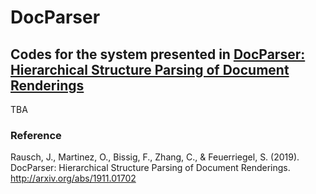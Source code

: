 # DocParser
## Codes for the system presented in [DocParser: Hierarchical Structure Parsing of Document Renderings](docparser.pdf)

TBA



### Reference
Rausch, J., Martinez, O., Bissig, F., Zhang, C., & Feuerriegel, S. (2019). DocParser: Hierarchical Structure Parsing of Document Renderings. http://arxiv.org/abs/1911.01702



